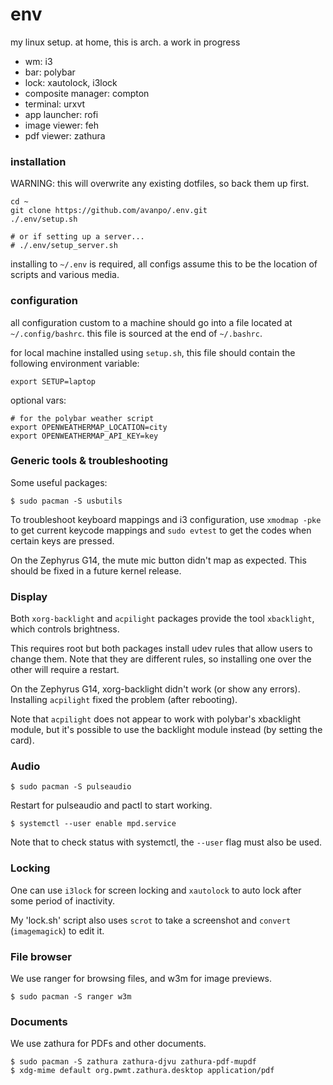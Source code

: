 # env

my linux setup. at home, this is arch. a work in progress

* wm: i3
* bar: polybar
* lock: xautolock, i3lock
* composite manager: compton
* terminal: urxvt
* app launcher: rofi
* image viewer: feh
* pdf viewer: zathura

### installation

WARNING: this will overwrite any existing dotfiles, so back them up first.

```shell
cd ~
git clone https://github.com/avanpo/.env.git
./.env/setup.sh

# or if setting up a server...
# ./.env/setup_server.sh
```

installing to `~/.env` is required, all configs assume this to be the location of scripts and various media.

### configuration

all configuration custom to a machine should go into a file located at `~/.config/bashrc`. this file is sourced at the end of `~/.bashrc`.

for local machine installed using `setup.sh`, this file should contain the following environment variable:

```
export SETUP=laptop
```

optional vars:

```
# for the polybar weather script
export OPENWEATHERMAP_LOCATION=city
export OPENWEATHERMAP_API_KEY=key
```

### Generic tools & troubleshooting

Some useful packages:

```
$ sudo pacman -S usbutils
```

To troubleshoot keyboard mappings and i3 configuration, use `xmodmap -pke` to
get current keycode mappings and `sudo evtest` to get the codes when certain
keys are pressed.

On the Zephyrus G14, the mute mic button didn't map as expected. This should be
fixed in a future kernel release.

### Display

Both `xorg-backlight` and `acpilight` packages provide the tool `xbacklight`,
which controls brightness.

This requires root but both packages install udev rules that allow users to
change them. Note that they are different rules, so installing one over the
other will require a restart.

On the Zephyrus G14, xorg-backlight didn't work (or show any errors). Installing
`acpilight` fixed the problem (after rebooting).

Note that `acpilight` does not appear to work with polybar's xbacklight module,
but it's possible to use the backlight module instead (by setting the card).

### Audio

```
$ sudo pacman -S pulseaudio
```

Restart for pulseaudio and pactl to start working.

```
$ systemctl --user enable mpd.service
```

Note that to check status with systemctl, the `--user` flag must also be used.

### Locking

One can use `i3lock` for screen locking and `xautolock` to auto lock after some
period of inactivity.

My 'lock.sh' script also uses `scrot` to take a screenshot and `convert`
(`imagemagick`) to edit it.

### File browser

We use ranger for browsing files, and w3m for image previews.

```
$ sudo pacman -S ranger w3m
```

### Documents

We use zathura for PDFs and other documents.

```
$ sudo pacman -S zathura zathura-djvu zathura-pdf-mupdf
$ xdg-mime default org.pwmt.zathura.desktop application/pdf
```
